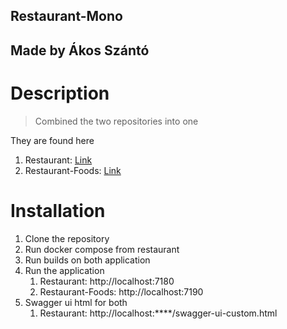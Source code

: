 ## Restaurant-Mono
## Made by Ákos Szántó

# Description
> Combined the two repositories into one

They are found here
1. Restaurant: [Link](https://github.com/Akivokhelo/restaurant)
2. Restaurant-Foods: [Link](https://github.com/Akivokhelo/foods)

# Installation

1. Clone the repository
2. Run docker compose from restaurant
3. Run builds on both application
4. Run the application
   1. Restaurant: http://localhost:7180
   2. Restaurant-Foods: http://localhost:7190
5. Swagger ui html for both
   1. Restaurant: http://localhost:****/swagger-ui-custom.html